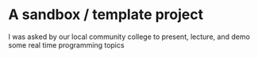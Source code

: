 # A sandbox / template project
I was asked by our local community college to present, lecture, and demo some real time programming topics
